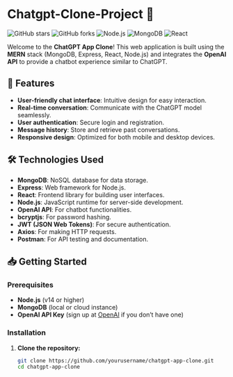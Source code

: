 # Chatgpt-Clone-Project 🎉

![GitHub stars](https://img.shields.io/github/stars/yourusername/chatgpt-app-clone?style=social)
![GitHub forks](https://img.shields.io/github/forks/yourusername/chatgpt-app-clone?style=social)
![Node.js](https://img.shields.io/badge/Node.js-v14+-green)
![MongoDB](https://img.shields.io/badge/MongoDB-v4.0+-yellow)
![React](https://img.shields.io/badge/React-v17+-blue)

Welcome to the **ChatGPT App Clone**! This web application is built using the **MERN** stack (MongoDB, Express, React, Node.js) and integrates the **OpenAI API** to provide a chatbot experience similar to ChatGPT.

## 🚀 Features

- **User-friendly chat interface**: Intuitive design for easy interaction.
- **Real-time conversation**: Communicate with the ChatGPT model seamlessly.
- **User authentication**: Secure login and registration.
- **Message history**: Store and retrieve past conversations.
- **Responsive design**: Optimized for both mobile and desktop devices.

## 🛠 Technologies Used

- **MongoDB**: NoSQL database for data storage.
- **Express**: Web framework for Node.js.
- **React**: Frontend library for building user interfaces.
- **Node.js**: JavaScript runtime for server-side development.
- **OpenAI API**: For chatbot functionalities.
- **bcryptjs**: For password hashing.
- **JWT (JSON Web Tokens)**: For secure authentication.
- **Axios**: For making HTTP requests.
- **Postman**: For API testing and documentation.

## 📥 Getting Started

### Prerequisites

- **Node.js** (v14 or higher)
- **MongoDB** (local or cloud instance)
- **OpenAI API Key** (sign up at [OpenAI](https://openai.com) if you don’t have one)

### Installation

1. **Clone the repository:**

   ```bash
   git clone https://github.com/yourusername/chatgpt-app-clone.git
   cd chatgpt-app-clone
